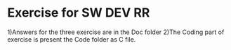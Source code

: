 # Exercise for SW DEV RR

1)Answers for the three exercise are in the Doc folder
2)The Coding part of exercise is present the Code folder as C file.

